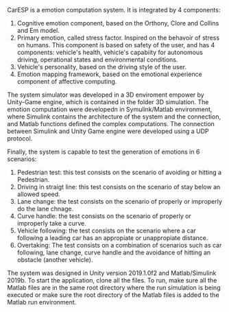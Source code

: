CarESP is a emotion computation system. It is integrated by 4 components:

1) Cognitive emotion component, based on the Orthony, Clore and Collins and Em model.
2) Primary emotion, called stress factor. Inspired on the behavoir of stress on humans. This component is based on safety of the user, and has 4 components: vehicle's health, vehicle's capabiity for autonomous driving, operational states and environmental conditions. 
3) Vehicle's personality, based on the driving style of the user. 
4) Emotion mapping framework, based on the emotional experience component of affective computing. 

The system simulator was developed in a 3D enviroment empower by Unity-Game engine, which is contained in the folder 3D simulation. The emotion computation were developedn in Symulink/Matlab environment, where Simulink contains the architecture of the system and the connection, and Matlab functions defined the complex computations.  The connection between Simulink and Unity Game engine were developed using a UDP protocol. 

Finally, the system is capable to test the generation of emotions in 6 scenarios:

1) Pedestrian test: this test consists on the scenario of avoiding or hitting a Pedestrian.
2) Driving in straigt line: this test consists on the scenario of stay below an allowed speed.
3) Lane change: the test consists on the scenario of properly or improperly do the lane chnage.
4) Curve handle: the test consists on the scenario of properly or improperly take a curve. 
5) Vehicle following: the test consists on the scenario where a car following a leading car has an appropiate or unappropiate distance. 
6) Overtaking: The test consists on a combination of scenarios such as car following, lane change, curve handle and the avoidance of hitting an obstacle (another vehicle).

The system was designed in Unity version 2019.1.0f2 and Matlab/Simulink 2019b. 
To start the application, clone all the files. To run, make sure all the Matlab files are in the same root directory where the run simulation is being executed or make sure the root directory of the Matlab files is added to the Matlab run environment. 
